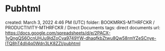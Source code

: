 # Pubhtml

created: March 3, 2022 4:46 PM (UTC)
folder: BOOKMRKS-MTHRFCKR / PRODUCTIVITY-MTHRFCKR / Direct Documents
tags: direct documents
url: https://docs.google.com/spreadsheets/d/e/2PACX-1vQngQS6OcnUHJu9ldZoCva9749YW-dhaqfkbZtwu8Qw58rmYZeSCnye-lTQ8hT4dIi4q0Wdn3LK8ZZl/pubhtml